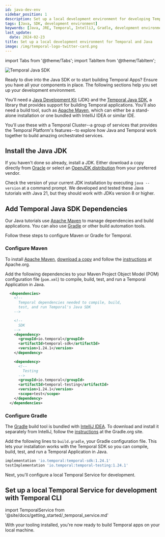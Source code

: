 ```yaml
---
id: java-dev-env
sidebar_position: 1
description: Set up a local development environment for developing Temporal applications using the Java programming language.
tags: [Java, SDK, development environment]
keywords: [Java, JRE, Temporal, IntelliJ, Gradle, development environment]
last_update:
  date: 2024-02-23
title: Set up a local development environment for Temporal and Java
image: /img/temporal-logo-twitter-card.png
---
```


import Tabs from '@theme/Tabs';
import TabItem from '@theme/TabItem';

<img className="banner" src="/img/sdk_banners/banner_java.png" alt="Temporal Java SDK" />

Ready to dive into the Java SDK or to start building Temporal Apps? Ensure you have all your components in place. The following sections help you set up your development environment.

You'll need a [Java Development Kit](https://www.oracle.com/java/technologies/downloads/) (JDK) and the [Temporal Java SDK](https://github.com/temporalio/sdk-java), a library that provides support for building Temporal applications. You'll also need a build tool, such as [Apache Maven](https://maven.apache.org/), which can either be a stand-alone installation or one bundled with IntelliJ IDEA or similar IDE.

You'll use these with a Temporal Cluster--a group of services that provides the Temporal Platform's features--to explore how Java and Temporal work together to build amazing orchestrated services.

## Install the Java JDK

If you haven't done so already, install a JDK. Either download a copy directly from [Oracle](https://www.oracle.com/java/technologies/downloads) or select an [OpenJDK distribution](https://adoptium.net/marketplace/?os=any&arch=any&package=jdk) from your preferred vendor.

Check the version of your current JDK installation by executing `java --version` at a command prompt. We developed and tested these Java tutorials with Java 21, but they should work with JDKs version 8 or higher.

## Add Temporal Java SDK Dependencies

Our Java tutorials use [Apache Maven](https://maven.apache.org/) to manage dependencies and build applications. You can also use [Gradle](https://gradle.org) or other build automation tools.

Follow these steps to configure Maven or Gradle for Temporal.

<Tabs groupId="build-tool" queryString>
  <TabItem value="maven" label="Maven">

### Configure Maven

To install [Apache Maven](https://maven.apache.org/), [download a copy](https://maven.apache.org/download.cgi) and follow the [instructions](https://maven.apache.org/install.html) at Apache.org.

Add the following dependencies to your Maven Project Object Model (POM) configuration file (`pom.xml`) to compile, build, test, and run a Temporal Application in Java.

```xml
  <dependencies>
    <!--
      Temporal dependencies needed to compile, build,
      test, and run Temporal's Java SDK
    -->

    <!--
      SDK
    -->
    <dependency>
      <groupId>io.temporal</groupId>
      <artifactId>temporal-sdk</artifactId>
      <version>1.24.1</version>
    </dependency>

    <dependency>
      <!--
        Testing
      -->
      <groupId>io.temporal</groupId>
      <artifactId>temporal-testing</artifactId>
      <version>1.24.1</version>
      <scope>test</scope>
    </dependency>
  </dependencies>
```

  </TabItem>
  <TabItem value="gradle" label="Gradle">

### Configure Gradle

The [Gradle](https://gradle.org) build tool is bundled with [IntelliJ IDEA](https://www.jetbrains.com/idea/). To download and install it separately from IntelliJ, follow the [instructions](https://gradle.org/install/) at the Gradle.org site.

Add the following lines to `build.gradle`, your Gradle configuration file. This lets your installation works with the Temporal SDK so you can compile, build, test, and run a Temporal Application in Java.


```groovy
implementation 'io.temporal:temporal-sdk:1.24.1'
testImplementation 'io.temporal:temporal-testing:1.24.1'
```

  </TabItem>
</Tabs>

Next, you'll configure a local Temporal Service for development.

## Set up a local Temporal Service for development with Temporal CLI


import TemporalService from '@site/docs/getting_started/_temporal_service.md'

<TemporalService />

With your tooling installed, you're now ready to build Temporal apps on your local machine.

